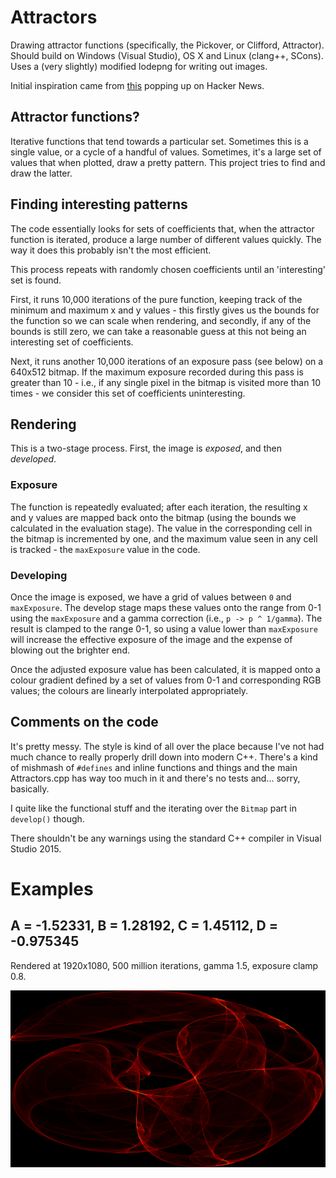 # Attractors

Drawing attractor functions (specifically, the Pickover, or Clifford,
Attractor). Should build on Windows (Visual Studio), OS X and Linux (clang++,
SCons). Uses a (very slightly) modified lodepng for writing out images.

Initial inspiration came from [this](http://paulbourke.net/fractals/clifford/)
popping up on Hacker News.

## Attractor functions?

Iterative functions that tend towards a particular set. Sometimes this is a
single value, or a cycle of a handful of values. Sometimes, it's a large
set of values that when plotted, draw a pretty pattern. This project tries
to find and draw the latter.

## Finding interesting patterns

The code essentially looks for sets of coefficients that, when the attractor
function is iterated, produce a large number of different values quickly. The
way it does this probably isn't the most efficient.

This process repeats with randomly chosen coefficients until an 'interesting'
set is found.

First, it runs 10,000 iterations of the pure function, keeping track of the
minimum and maximum x and y values - this firstly gives us the bounds for the
function so we can scale when rendering, and secondly, if any of the bounds is
still zero, we can take a reasonable guess at this not being an interesting set
of coefficients.

Next, it runs another 10,000 iterations of an exposure pass (see below) on a
640x512 bitmap. If the maximum exposure recorded during this pass is greater
than 10 - i.e., if any single pixel in the bitmap is visited more than 10
times - we consider this set of coefficients uninteresting.

## Rendering

This is a two-stage process. First, the image is *exposed*, and then
*developed*.

### Exposure

The function is repeatedly evaluated; after each iteration, the resulting x
and y values are mapped back onto the bitmap (using the bounds we calculated
in the evaluation stage). The value in the corresponding cell in the bitmap
is incremented by one, and the maximum value seen in any cell is tracked -
the `maxExposure` value in the code.

### Developing

Once the image is exposed, we have a grid of values between `0` and
`maxExposure`. The develop stage maps these values onto the range from 0-1
using the `maxExposure` and a gamma correction (i.e., `p -> p ^ 1/gamma`). The
result is clamped to the range 0-1, so using a value lower than `maxExposure`
will increase the effective exposure of the image and the expense of blowing
out the brighter end.

Once the adjusted exposure value has been calculated, it is mapped onto a
colour gradient defined by a set of values from 0-1 and corresponding RGB
values; the colours are linearly interpolated appropriately.

## Comments on the code

It's pretty messy. The style is kind of all over the place because I've not
had much chance to really properly drill down into modern C++. There's a kind
of mishmash of `#defines` and inline functions and things and the main
Attractors.cpp has way too much in it and there's no tests and... sorry,
basically.

I quite like the functional stuff and the iterating over the `Bitmap` part in
`develop()` though.

There shouldn't be any warnings using the standard C++ compiler in Visual
Studio 2015.

# Examples

## A = -1.52331, B = 1.28192, C = 1.45112, D = -0.975345

Rendered at 1920x1080, 500 million iterations, gamma 1.5, exposure clamp 0.8.

![Example 1](https://raw.githubusercontent.com/cawhitworth/Attractors/master/examples/example_1.png)
